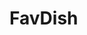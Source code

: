 # FavDish

<!-- ![Screenshot_1620344010](https://user-images.githubusercontent.com/75259953/117302973-d257aa80-ae41-11eb-8fce-d838c8f75591.png) -->
<img href="https://user-images.githubusercontent.com/75259953/117302973-d257aa80-ae41-11eb-8fce-d838c8f75591.png" > </img>
